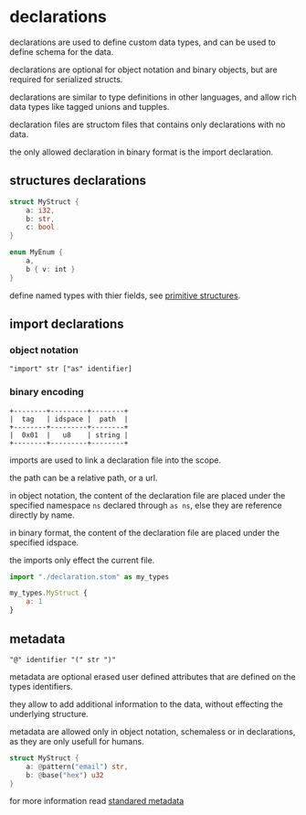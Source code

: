 # declarations
declarations are used to define custom data types, and can be used to define schema for the data.

declarations are optional for object notation and binary objects, but are required for serialized structs.

declarations are similar to type definitions in other languages, and allow rich data types like tagged unions and tupples.

declaration files are structom files that contains only declarations with no data.

the only allowed declaration in binary format is the import declaration.

## structures declarations
```rust
struct MyStruct {
	a: i32,
	b: str,
	c: bool
}

enum MyEnum {
	a,
	b { v: int }
}
```
define named types with thier fields, see [primitive structures](./primitive-structures.md).

## import declarations
### object notation
```
"import" str ["as" identifier]
```

### binary encoding
```
+--------+---------+--------+
|  tag   | idspace |  path  |
+--------+---------+--------+
|  0x01  |   u8    | string |
+--------+---------+--------+
```
imports are used to link a declaration file into the scope.

the path can be a relative path, or a url.

in object notation, the content of the declaration file are placed under the specified namespace `ns` declared through `as ns`, else they are reference directly by name.

in binary format, the content of the declaration file are placed under the specified idspace.

the imports only effect the current file.

```javascript
import "./declaration.stom" as my_types

my_types.MyStruct {
	a: 1
}
```

## metadata
```
"@" identifier "(" str ")"
```

metadata are optional erased user defined attributes that are defined on the types identifiers.

they allow to add additional information to the data, without effecting the underlying structure.

metadata are allowed only in object notation, schemaless or in declarations, as they are only usefull for humans.

```rust
struct MyStruct {
	a: @pattern("email") str,
	b: @base("hex") u32
}
```

for more information read [standared metadata](./standared-metadata.md)